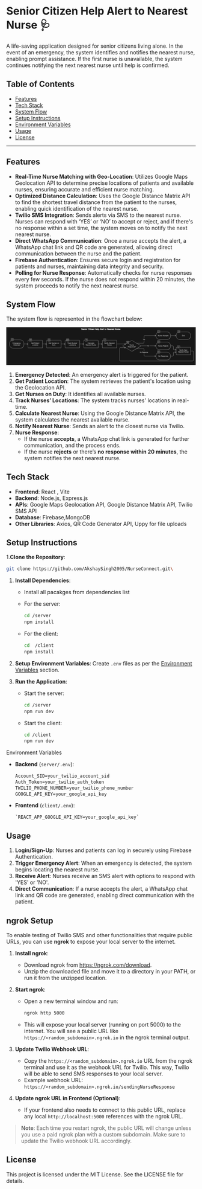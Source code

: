# Senior Citizen Help Alert to Nearest Nurse 🩺

A life-saving application designed for senior citizens living alone. In the event of an emergency, the system identifies and notifies the nearest nurse, enabling prompt assistance. If the first nurse is unavailable, the system continues notifying the next nearest nurse until help is confirmed.

## Table of Contents
- [Features](#features)
- [Tech Stack](#tech-stack)
- [System Flow](#system-flow)
- [Setup Instructions](#setup-instructions)
- [Environment Variables](#environment-variables)
- [Usage](#usage)
- [License](#license)

---

## Features

- **Real-Time Nurse Matching with Geo-Location**: Utilizes Google Maps Geolocation API to determine precise locations of patients and available nurses, ensuring accurate and efficient nurse matching.
- **Optimized Distance Calculation**: Uses the Google Distance Matrix API to find the shortest travel distance from the patient to the nurses, enabling quick identification of the nearest nurse.
- **Twilio SMS Integration**: Sends alerts via SMS to the nearest nurse. Nurses can respond with ‘YES’ or ‘NO’ to accept or reject, and if there's no response within a set time, the system moves on to notify the next nearest nurse.
- **Direct WhatsApp Communication**: Once a nurse accepts the alert, a WhatsApp chat link and QR code are generated, allowing direct communication between the nurse and the patient.
- **Firebase Authentication**: Ensures secure login and registration for patients and nurses, maintaining data integrity and security.
- **Polling for Nurse Response**: Automatically checks for nurse responses every few seconds. If the nurse does not respond within 20 minutes, the system proceeds to notify the next nearest nurse.

## System Flow

The system flow is represented in the flowchart below:


![Flowchart](https://github.com/AkshaySingh2005/NurseConnect/blob/main/diagram-export-11-14-2024-1_55_28-AM.png)



1. **Emergency Detected**: An emergency alert is triggered for the patient.
2. **Get Patient Location**: The system retrieves the patient's location using the Geolocation API.
3. **Get Nurses on Duty**: It identifies all available nurses.
4. **Track Nurses’ Locations**: The system tracks nurses' locations in real-time.
5. **Calculate Nearest Nurse**: Using the Google Distance Matrix API, the system calculates the nearest available nurse.
6. **Notify Nearest Nurse**: Sends an alert to the closest nurse via Twilio.
7. **Nurse Response**:
   - If the nurse **accepts**, a WhatsApp chat link is generated for further communication, and the process ends.
   - If the nurse **rejects** or there’s **no response within 20 minutes**, the system notifies the next nearest nurse.


## Tech Stack
- **Frontend**: React , Vite
- **Backend**: Node.js, Express.js
- **APIs**: Google Maps Geolocation API, Google Distance Matrix API, Twilio SMS API
- **Database**: Firebase,MongoDB
- **Other Libraries**: Axios, QR Code Generator API, Uppy for file uploads

## Setup Instructions


1.**Clone the Repository**:
   ```bash
   git clone https://github.com/AkshaySingh2005/NurseConnect.git\
   ```

   
1.  **Install Dependencies**:
    -   Install all pacakges from dependencies list 
    -   For the server:

        ```bash
        cd /server
        npm install

    -   For the client:

        ```bash
        cd  /client
        npm install

2.  **Setup Environment Variables**: Create `.env` files as per the [Environment Variables](#environment-variables) section.

3.  **Run the Application**:

    -   Start the server:

        ```bash
        cd /server
        npm run dev

    -   Start the client:

        ```bash
        cd /client
        npm run dev

Environment Variables

-   **Backend** (`server/.env`):
    ```
    Account_SID=your_twilio_account_sid
    Auth_Token=your_twilio_auth_token
    TWILIO_PHONE_NUMBER=your_twilio_phone_number
    GOOGLE_API_KEY=your_google_api_key

-   **Frontend** (`client/.env`):
    ```
    `REACT_APP_GOOGLE_API_KEY=your_google_api_key`

Usage
-----

1.  **Login/Sign-Up**: Nurses and patients can log in securely using Firebase Authentication.
2.  **Trigger Emergency Alert**: When an emergency is detected, the system begins locating the nearest nurse.
3.  **Receive Alert**: Nurses receive an SMS alert with options to respond with 'YES' or 'NO'.
4.  **Direct Communication**: If a nurse accepts the alert, a WhatsApp chat link and QR code are generated, enabling direct communication with the patient.

ngrok Setup
-----------

To enable testing of Twilio SMS and other functionalities that require public URLs, you can use **ngrok** to expose your local server to the internet.

1.  **Install ngrok**:

    -   Download ngrok from https://ngrok.com/download.
    -   Unzip the downloaded file and move it to a directory in your PATH, or run it from the unzipped location.
2.  **Start ngrok**:

    -   Open a new terminal window and run:

        ```bash
        ngrok http 5000

    -   This will expose your local server (running on port 5000) to the internet. You will see a public URL like `https://<random_subdomain>.ngrok.io` in the ngrok terminal output.
3.  **Update Twilio Webhook URL**:

    -   Copy the `https://<random_subdomain>.ngrok.io` URL from the ngrok terminal and use it as the webhook URL for Twilio. This way, Twilio will be able to send SMS responses to your local server.
    -   Example webhook URL:
        `https://<random_subdomain>.ngrok.io/sendingNurseResponse`

4.  **Update ngrok URL in Frontend (Optional)**:

    -   If your frontend also needs to connect to this public URL, replace any local `http://localhost:5000` references with the ngrok URL.

> **Note**: Each time you restart ngrok, the public URL will change unless you use a paid ngrok plan with a custom subdomain. Make sure to update the Twilio webhook URL accordingly.

License
-------

This project is licensed under the MIT License. See the LICENSE file for details.
    
    

    
    

  
  
